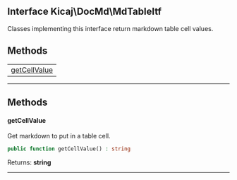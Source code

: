 ## Interface Kicaj\DocMd\MdTableItf
Classes implementing this interface return markdown table cell values.

## Methods

|                                |
| ------------------------------ |
| [getCellValue](#getcellvalue)  |

-------
## Methods
#### getCellValue
Get markdown to put in a table cell.
```php
public function getCellValue() : string
```

Returns: **string**

-------
